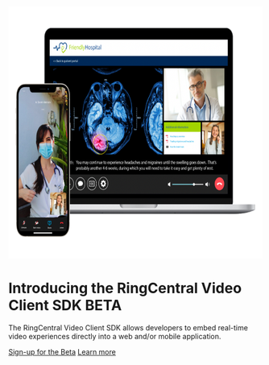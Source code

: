   <div class="container col-xxl-12 px-4 py-2">
    <div class="row flex-lg-row-reverse align-items-center py-2">
      <div class="col-10 col-sm-8 col-lg-6">
        <img src="./img/carousel-video@2x.png" class="d-block mx-lg-auto img-fluid" alt="Video Client SDK" width="700" height="500" loading="lazy">
      </div>
      <div class="col-lg-6">
        <h1 class="display-5 fw-bold lh-1 mb-3">Introducing the RingCentral Video Client SDK <span class="badge badge-pill badge-success h5">BETA</span></h1>
        <p class="lead">The RingCentral Video Client SDK allows developers to embed real-time video experiences directly into a web and/or mobile application.</p>
        <div class="d-grid gap-2 d-md-flex justify-content-md-start">
          <a href="https://forms.gle/H3QxfhqAhujkktXa6" class="btn btn-primary btn-lg px-4 me-md-2 mr-3">Sign-up for the Beta</a>
          <a href="./video/client-sdk/" class="btn btn-secondary btn-lg px-4 me-md-2">Learn more</a>
        </div>
      </div>
    </div>
  </div>
